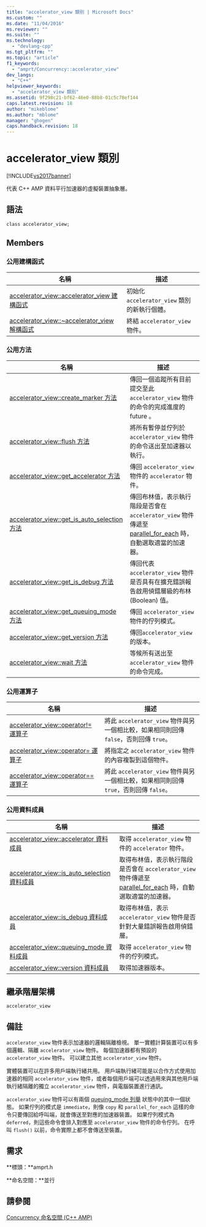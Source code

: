 ```yaml
---
title: "accelerator_view 類別 | Microsoft Docs"
ms.custom: ""
ms.date: "11/04/2016"
ms.reviewer: ""
ms.suite: ""
ms.technology: 
  - "devlang-cpp"
ms.tgt_pltfrm: ""
ms.topic: "article"
f1_keywords: 
  - "amprt/Concurrency::accelerator_view"
dev_langs: 
  - "C++"
helpviewer_keywords: 
  - "accelerator_view 類別"
ms.assetid: 9f298c21-bf62-46e0-88b8-01c5c78ef144
caps.latest.revision: 18
author: "mikeblome"
ms.author: "mblome"
manager: "ghogen"
caps.handback.revision: 18
---
```

# accelerator_view 類別
[!INCLUDE[vs2017banner](../../../assembler/inline/includes/vs2017banner.md)]

代表 C\+\+ AMP 資料平行加速器的虛擬裝置抽象層。  
  
## 語法  
  
```  
class accelerator_view;  
```  
  
## Members  
  
### 公用建構函式  
  
|名稱|描述|  
|--------|--------|  
|[accelerator\_view::accelerator\_view 建構函式](../Topic/accelerator_view::accelerator_view%20Constructor.md)|初始化 `accelerator_view` 類別的新執行個體。|  
|[accelerator\_view::~accelerator\_view 解構函式](../Topic/accelerator_view::~accelerator_view%20Destructor.md)|終結 `accelerator_view` 物件。|  
  
### 公用方法  
  
|名稱|描述|  
|--------|--------|  
|[accelerator\_view::create\_marker 方法](../Topic/accelerator_view::create_marker%20Method.md)|傳回一個追蹤所有目前提交至此 `accelerator_view` 物件的命令的完成進度的 future 。|  
|[accelerator\_view::flush 方法](../Topic/accelerator_view::flush%20Method.md)|將所有暫停並佇列於 `accelerator_view` 物件的命令送出至加速器以執行。|  
|[accelerator\_view::get\_accelerator 方法](../Topic/accelerator_view::get_accelerator%20Method.md)|傳回 `accelerator_view` 物件的 `accelerator` 物件。|  
|[accelerator\_view::get\_is\_auto\_selection 方法](../Topic/accelerator_view::get_is_auto_selection%20Method.md)|傳回布林值，表示執行階段是否會在 `accelerator_view` 物件傳遞至 [parallel\_for\_each](../Topic/parallel_for_each%20Function%20\(C++%20AMP\).md) 時，自動選取適當的加速器。|  
|[accelerator\_view::get\_is\_debug 方法](../Topic/accelerator_view::get_is_debug%20Method.md)|傳回代表 `accelerator_view` 物件是否具有在擴充錯誤報告啟用偵錯層級的布林 \(Boolean\) 值。|  
|[accelerator\_view::get\_queuing\_mode 方法](../Topic/accelerator_view::get_queuing_mode%20Method.md)|傳回 `accelerator_view` 物件的佇列模式。|  
|[accelerator\_view::get\_version 方法](../Topic/accelerator_view::get_version%20Method.md)|傳回`accelerator_view`的版本。|  
|[accelerator\_view::wait 方法](../Topic/accelerator_view::wait%20Method.md)|等候所有送出至 `accelerator_view` 物件的命令完成。|  
  
### 公用運算子  
  
|名稱|描述|  
|--------|--------|  
|[accelerator\_view::operator\!\= 運算子](../Topic/accelerator_view::operator!=%20Operator.md)|將此 `accelerator_view` 物件與另一個相比較，如果相同則回傳 `false`，否則回傳 `true`。|  
|[accelerator\_view::operator\= 運算子](../Topic/accelerator_view::operator=%20Operator.md)|將指定之 `accelerator_view` 物件的內容複製到這個物件。|  
|[accelerator\_view::operator\=\= 運算子](../Topic/accelerator_view::operator==%20Operator.md)|將此 `accelerator_view` 物件與另一個相比較，如果相同則回傳 `true`，否則回傳 `false`。|  
  
### 公用資料成員  
  
|名稱|描述|  
|--------|--------|  
|[accelerator\_view::accelerator 資料成員](../Topic/accelerator_view::accelerator%20Data%20Member.md)|取得 `accelerator_view` 物件的 `accelerator` 物件。|  
|[accelerator\_view::is\_auto\_selection 資料成員](../Topic/accelerator_view::is_auto_selection%20Data%20Member.md)|取得布林值，表示執行階段是否會在 `accelerator_view` 物件傳遞至 [parallel\_for\_each](../Topic/parallel_for_each%20Function%20\(C++%20AMP\).md) 時，自動選取適當的加速器。|  
|[accelerator\_view::is\_debug 資料成員](../Topic/accelerator_view::is_debug%20Data%20Member.md)|取得布林值，表示 `accelerator_view` 物件是否針對大量錯誤報告啟用偵錯層。|  
|[accelerator\_view::queuing\_mode 資料成員](../Topic/accelerator_view::queuing_mode%20Data%20Member.md)|取得 `accelerator_view` 物件的佇列模式。|  
|[accelerator\_view::version 資料成員](../Topic/accelerator_view::version%20Data%20Member.md)|取得加速器版本。|  
  
## 繼承階層架構  
 `accelerator_view`  
  
## 備註  
 `accelerator_view` 物件表示加速器的邏輯隔離檢視。  單一實體計算裝置可以有多個邏輯、隔離 `accelerator_view` 物件。  每個加速器都有預設的 `accelerator_view` 物件。  可以建立其他 `accelerator_view` 物件。  
  
 實體裝置可以在許多用戶端執行緒共用。  用戶端執行緒可能是以合作方式使用加速器的相同 `accelerator_view` 物件，或者每個用戶端可以透過用來與其他用戶端執行緒隔離的獨立 `accelerator_view` 物件，與電腦裝置進行通訊。  
  
 `accelerator_view` 物件可以有兩個 [queuing\_mode 列舉](../../../parallel/amp/reference/queuing-mode-enumeration.md) 狀態中的其中一個狀態。  如果佇列的模式是 `immediate`，則像 `copy` 和 `parallel_for_each` 這樣的命令只要傳回給呼叫端，就會傳送至對應的加速器裝置。  如果佇列模式為 `deferred`，則這些命令會排入對應至 `accelerator_view` 物件的命令佇列。  在呼叫 `flush()` 以前，命令實際上都不會傳送至裝置。  
  
## 需求  
 **標頭：**amprt.h  
  
 **命名空間：**並行  
  
## 請參閱  
 [Concurrency 命名空間 \(C\+\+ AMP\)](../../../parallel/amp/reference/concurrency-namespace-cpp-amp.md)